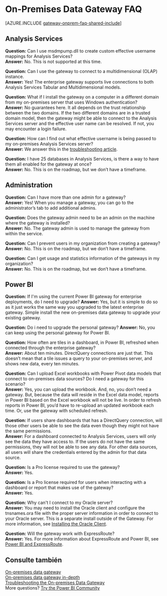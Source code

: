 <properties
pageTitle="On-premises data gateway FAQ"
description="This is the on-premises data gateway FAQ. This collects frequently asked questions into one spot for the gateway."
services="powerbi"
documentationCenter=""
authors="guyinacube"
manager="mblythe"
backup=""
editor=""
tags=""
qualityFocus="no"
qualityDate=""/>

<tags
ms.service="powerbi"
ms.devlang="NA"
ms.topic="article"
ms.tgt_pltfrm="na"
ms.workload="powerbi"
ms.date="10/12/2016"
ms.author="asaxton"/>
# On-Premises Data Gateway FAQ

<!-- Shared FAQ shared Include -->
[AZURE.INCLUDE [gateway-onprem-faq-shared-include](../includes/gateway-onprem-faq-shared-include.md)]

## Analysis Services

<bpt id="p1">**</bpt>Question:<ept id="p1">**</ept> Can I use msdmpump.dll to create custom effective username mappings for Analysis Services?  
<bpt id="p1">**</bpt>Answer:<ept id="p1">**</ept> No. This is not supported at this time.

<bpt id="p1">**</bpt>Question:<ept id="p1">**</ept> Can I use the gateway to connect to a multidimensional (OLAP) instance.  
<bpt id="p1">**</bpt>Answer:<ept id="p1">**</ept> Yes! The enterprise gateway supports live connections to both Analysis Services Tabular and Multidimensional models.

<bpt id="p1">**</bpt>Question:<ept id="p1">**</ept> What if I install the gateway on a computer in a different domain from my on-premises server that uses Windows authentication?  
<bpt id="p1">**</bpt>Answer:<ept id="p1">**</ept> No guarantees here. It all depends on the trust relationship between the two domains. If the two different domains are in a trusted domain model, then the gateway might be able to connect to the Analysis Services server and the effective user name can be resolved. If not, you may encounter a login failure. 

<bpt id="p1">**</bpt>Question:<ept id="p1">**</ept> How can I find out what effective username is being passed to my on-premises Analysis Services server?  
<bpt id="p1">**</bpt>Answer:<ept id="p1">**</ept> We answer this in the <bpt id="p2">[</bpt>troubleshooting article<ept id="p2">](powerbi-gateway-onprem-tshoot.md)</ept>.

<bpt id="p1">**</bpt>Question:<ept id="p1">**</ept> I have 25 databases in Analysis Services, is there a way to have them all enabled for the gateway at once?  
<bpt id="p1">**</bpt>Answer:<ept id="p1">**</ept> No. This is on the roadmap, but we don’t have a timeframe.

## Administration

<bpt id="p1">**</bpt>Question:<ept id="p1">**</ept> Can I have more than one admin for a gateway?  
<bpt id="p1">**</bpt>Answer:<ept id="p1">**</ept> Yes! When you manage a gateway, you can go to the administrator’s tab to add additional admins.

<bpt id="p1">**</bpt>Question:<ept id="p1">**</ept> Does the gateway admin need to be an admin on the machine where the gateway is installed?  
<bpt id="p1">**</bpt>Answer:<ept id="p1">**</ept> No. The gateway admin is used to manage the gateway from within the service. 

<bpt id="p1">**</bpt>Question:<ept id="p1">**</ept> Can I prevent users in my organization from creating a gateway?  
<bpt id="p1">**</bpt>Answer:<ept id="p1">**</ept> No. This is on the roadmap, but we don’t have a timeframe.

<bpt id="p1">**</bpt>Question:<ept id="p1">**</ept> Can I get usage and statistics information of the gateways in my organization?  
<bpt id="p1">**</bpt>Answer:<ept id="p1">**</ept> No. This is on the roadmap, but we don’t have a timeframe.

## Power BI

<bpt id="p1">**</bpt>Question:<ept id="p1">**</ept> If I'm using the current Power BI gateway for enterprise deployments, do I need to upgrade?
<bpt id="p1">**</bpt>Answer:<ept id="p1">**</ept> Yes, but it is simple to do so as it just works the same way you upgraded to the latest enterprise gateway. Simple install the new on-premises data gateway to upgrade your existing gateway.

<bpt id="p1">**</bpt>Question:<ept id="p1">**</ept> Do i need to upgrade the personal gateway?
<bpt id="p1">**</bpt>Answer:<ept id="p1">**</ept> No, you can keep using the personal gateway for Power BI.

<bpt id="p1">**</bpt>Question:<ept id="p1">**</ept> How often are tiles in a dashboard, in Power BI, refreshed when connected through the enterprise gateway?  
<bpt id="p1">**</bpt>Answer:<ept id="p1">**</ept> About ten minutes. DirectQuery connections are just that. This doesn’t mean that a tile issues a query to your on-premises server, and shows new data, every ten minutes.

<bpt id="p1">**</bpt>Question:<ept id="p1">**</ept> Can I upload Excel workbooks with Power Pivot data models that connect to on-premises data sources? Do I need a gateway for this scenario?  
<bpt id="p1">**</bpt>Answer:<ept id="p1">**</ept> Yes, you can upload the workbook. And, no, you don’t need a gateway. But, because the data will reside in the Excel data model, reports in Power BI based on the Excel workbook will not be live. In order to refresh reports in Power BI, you’d have to re-upload an updated workbook each time. Or, use the gateway with scheduled refresh.

<bpt id="p1">**</bpt>Question:<ept id="p1">**</ept> If users share dashboards that has a DirectQuery connection, will those other users be able to see the data even though they might not have the same permissions.  
<bpt id="p1">**</bpt>Answer:<ept id="p1">**</ept> For a dashboard connected to Analysis Services, users will only see the data they have access to. If the users do not have the same permissions, they will not be able to see any data. For other data sources, all users will share the credentials entered by the admin for that data source.

<bpt id="p1">**</bpt>Question:<ept id="p1">**</ept> Is a Pro license required to use the gateway?  
<bpt id="p1">**</bpt>Answer:<ept id="p1">**</ept> Yes.

<bpt id="p1">**</bpt>Question:<ept id="p1">**</ept> Is a Pro license required for users when interacting with a dashboard or report that makes use of the gateway?  
<bpt id="p1">**</bpt>Answer:<ept id="p1">**</ept> Yes.

<bpt id="p1">**</bpt>Question:<ept id="p1">**</ept> Why can't I connect to my Oracle server?  
<bpt id="p1">**</bpt>Answer:<ept id="p1">**</ept> You may need to install the Oracle client and configure the tnsnames.ora file with the proper server information in order to connect to your Oracle server. This is a separate install outside of the Gateway. For more information, see <bpt id="p1">[</bpt>Installing the Oracle Client<ept id="p1">](powerbi-gateway-onprem-manage-oracle.md#installing-the-oracle-client)</ept>.

<bpt id="p1">**</bpt>Question:<ept id="p1">**</ept> Will the gateway work with ExpressRoute?  
<bpt id="p1">**</bpt>Answer:<ept id="p1">**</ept> Yes. For more information about ExpressRoute and Power BI, see <bpt id="p1">[</bpt>Power BI and ExpressRoute<ept id="p1">](powerbi-admin-power-bi-expressroute.md)</ept>.

## Consulte también
[On-premises data gateway](powerbi-gateway-onprem.md)  
[On-premises data gateway in-depth](powerbi-gateway-onprem-indepth.md)  
[Troubleshooting the On-premises Data Gateway](powerbi-gateway-onprem-tshoot.md)  
More questions? [Try the Power BI Community](http://community.powerbi.com/)